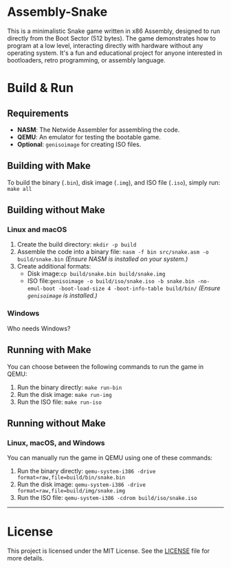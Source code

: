 # Assembly-Snake
This is a minimalistic Snake game written in x86 Assembly, designed to run directly from the Boot Sector (512 bytes). The game demonstrates how to program at a low level, interacting directly with hardware without any operating system. It's a fun and educational project for anyone interested in bootloaders, retro programming, or assembly language.

# Build & Run

## Requirements
- **NASM**: The Netwide Assembler for assembling the code.
- **QEMU**: An emulator for testing the bootable game.
- **Optional**: `genisoimage` for creating ISO files.

## Building with Make
To build the binary (`.bin`), disk image (`.img`), and ISO file (`.iso`), simply run: ``` make all ```

## Building without Make

### Linux and macOS
1. Create the build directory: ``` mkdir -p build ```
2. Assemble the code into a binary file: ``` nasm -f bin src/snake.asm -o build/snake.bin ```
   *(Ensure NASM is installed on your system.)*
3. Create additional formats:
   - Disk image:``` cp build/snake.bin build/snake.img ```
   - ISO file:``` genisoimage -o build/iso/snake.iso -b snake.bin -no-emul-boot -boot-load-size 4 -boot-info-table build/bin/ ```
     *(Ensure `genisoimage` is installed.)*

### Windows
Who needs Windows?

## Running with Make
You can choose between the following commands to run the game in QEMU:
1. Run the binary directly:
   ``` make run-bin ```
2. Run the disk image:
   ``` make run-img ```
3. Run the ISO file:
   ``` make run-iso ```

## Running without Make

### Linux, macOS, and Windows
You can manually run the game in QEMU using one of these commands:
1. Run the binary directly: ``` qemu-system-i386 -drive format=raw,file=build/bin/snake.bin ```
2. Run the disk image: ``` qemu-system-i386 -drive format=raw,file=build/img/snake.img ```
3. Run the ISO file: ``` qemu-system-i386 -cdrom build/iso/snake.iso ```

---

# License
This project is licensed under the MIT License. See the [LICENSE](LICENSE) file for more details.
